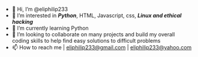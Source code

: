 - 👋 Hi, I’m @eliphilip233
- 👀 I’m interested in <b><i>Python</i></b>, HTML, Javascript, css, <b><i>Linux and ethical hacking</i></b>
- 🌱 I’m currently learning Python
- 💞️ I’m looking to collaborate on many projects and build my overall coding  skills to help find easy solutions to difficult problems
- 📫 How to reach me | <eliphilip233@gmail.com> | <eliphilip233@yahoo.com>

<!---
eliphilip233/eliphilip233 is a ✨ special ✨ repository because its `README.md` (this file) appears on your GitHub profile.
You can click the Preview link to take a look at your changes.
--->
